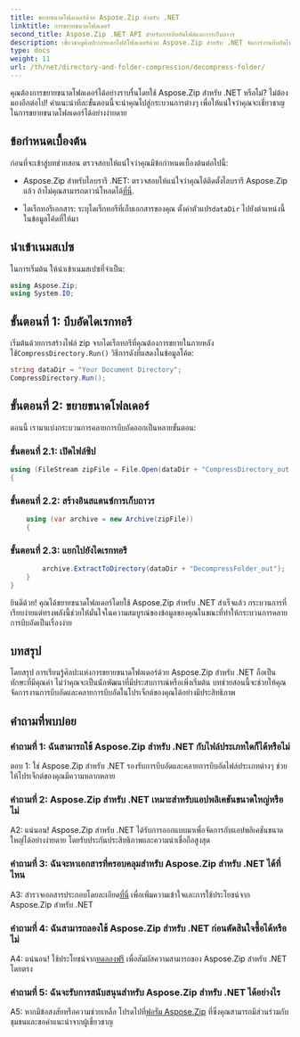 ```yaml
---
title: ขยายขนาดโฟลเดอร์ด้วย Aspose.Zip สำหรับ .NET
linktitle: การขยายขนาดโฟลเดอร์
second_title: Aspose.Zip .NET API สำหรับการบีบอัดไฟล์และการเก็บถาวร
description: เชี่ยวชาญศิลปะการแตกไฟล์โฟลเดอร์ด้วย Aspose.Zip สำหรับ .NET จัดการงานบีบอัดในโครงการของคุณได้อย่างง่ายดาย
type: docs
weight: 11
url: /th/net/directory-and-folder-compression/decompress-folder/
---
```

คุณต้องการขยายขนาดโฟลเดอร์ได้อย่างราบรื่นโดยใช้ Aspose.Zip สำหรับ .NET หรือไม่? ไม่ต้องมองอีกต่อไป! คำแนะนำทีละขั้นตอนนี้จะนำคุณไปสู่กระบวนการต่างๆ เพื่อให้แน่ใจว่าคุณจะเชี่ยวชาญในการขยายขนาดโฟลเดอร์ได้อย่างง่ายดาย

## ข้อกำหนดเบื้องต้น

ก่อนที่จะเข้าสู่บทช่วยสอน ตรวจสอบให้แน่ใจว่าคุณมีข้อกำหนดเบื้องต้นต่อไปนี้:

-  Aspose.Zip สำหรับไลบรารี .NET: ตรวจสอบให้แน่ใจว่าคุณได้ติดตั้งไลบรารี Aspose.Zip แล้ว ถ้าไม่คุณสามารถดาวน์โหลดได้[ที่นี่](https://releases.aspose.com/zip/net/).

-  ไดเร็กทอรีเอกสาร: ระบุไดเร็กทอรีที่เก็บเอกสารของคุณ ตั้งค่าตัวแปร`dataDir` ไปยังตำแหน่งนี้ในข้อมูลโค้ดที่ให้มา

## นำเข้าเนมสเปซ

ในการเริ่มต้น ให้นำเข้าเนมสเปซที่จำเป็น:

```csharp
using Aspose.Zip;
using System.IO;
```

## ขั้นตอนที่ 1: บีบอัดไดเรกทอรี

 เริ่มต้นด้วยการสร้างไฟล์ zip จากไดเร็กทอรีที่คุณต้องการขยายในภายหลัง ใช้`CompressDirectory.Run()` วิธีการดังที่แสดงในข้อมูลโค้ด:

```csharp
string dataDir = "Your Document Directory";
CompressDirectory.Run();
```

## ขั้นตอนที่ 2: ขยายขนาดโฟลเดอร์

ตอนนี้ เรามาแบ่งกระบวนการคลายการบีบอัดออกเป็นหลายขั้นตอน:

### ขั้นตอนที่ 2.1: เปิดไฟล์ซิป

```csharp
using (FileStream zipFile = File.Open(dataDir + "CompressDirectory_out.zip", FileMode.Open))
{
```

### ขั้นตอนที่ 2.2: สร้างอินสแตนซ์การเก็บถาวร

```csharp
	using (var archive = new Archive(zipFile))
	{
```

### ขั้นตอนที่ 2.3: แยกไปยังไดเรกทอรี

```csharp
		archive.ExtractToDirectory(dataDir + "DecompressFolder_out");
	}
}
```

ยินดีด้วย! คุณได้ขยายขนาดโฟลเดอร์โดยใช้ Aspose.Zip สำหรับ .NET สำเร็จแล้ว กระบวนการที่เรียบง่ายแต่ทรงพลังนี้ช่วยให้มั่นใจในความสมบูรณ์ของข้อมูลของคุณในขณะที่ทำให้กระบวนการคลายการบีบอัดเป็นเรื่องง่าย

## บทสรุป

โดยสรุป การเรียนรู้ศิลปะแห่งการขยายขนาดโฟลเดอร์ด้วย Aspose.Zip สำหรับ .NET ถือเป็นทักษะที่มีคุณค่า ไม่ว่าคุณจะเป็นนักพัฒนาที่มีประสบการณ์หรือเพิ่งเริ่มต้น บทช่วยสอนนี้จะช่วยให้คุณจัดการงานการบีบอัดและคลายการบีบอัดในโปรเจ็กต์ของคุณได้อย่างมีประสิทธิภาพ

## คำถามที่พบบ่อย

### คำถามที่ 1: ฉันสามารถใช้ Aspose.Zip สำหรับ .NET กับไฟล์ประเภทใดก็ได้หรือไม่

ตอบ 1: ใช่ Aspose.Zip สำหรับ .NET รองรับการบีบอัดและคลายการบีบอัดไฟล์ประเภทต่างๆ ช่วยให้โปรเจ็กต์ของคุณมีความหลากหลาย

### คำถามที่ 2: Aspose.Zip สำหรับ .NET เหมาะสำหรับแอปพลิเคชันขนาดใหญ่หรือไม่

A2: แน่นอน! Aspose.Zip สำหรับ .NET ได้รับการออกแบบมาเพื่อจัดการกับแอปพลิเคชันขนาดใหญ่ได้อย่างง่ายดาย โดยรับประกันประสิทธิภาพและความน่าเชื่อถือสูงสุด

### คำถามที่ 3: ฉันจะหาเอกสารที่ครอบคลุมสำหรับ Aspose.Zip สำหรับ .NET ได้ที่ไหน

 A3: สำรวจเอกสารประกอบโดยละเอียด[ที่นี่](https://reference.aspose.com/zip/net/) เพื่อเพิ่มความเข้าใจและการใช้ประโยชน์จาก Aspose.Zip สำหรับ .NET

### คำถามที่ 4: ฉันสามารถลองใช้ Aspose.Zip สำหรับ .NET ก่อนตัดสินใจซื้อได้หรือไม่

 A4: แน่นอน! ใช้ประโยชน์จาก[ทดลองฟรี](https://releases.aspose.com/) เพื่อสัมผัสความสามารถของ Aspose.Zip สำหรับ .NET โดยตรง

### คำถามที่ 5: ฉันจะรับการสนับสนุนสำหรับ Aspose.Zip สำหรับ .NET ได้อย่างไร

 A5: หากมีข้อสงสัยหรือความช่วยเหลือ โปรดไปที่[ฟอรั่ม Aspose.Zip](https://forum.aspose.com/c/zip/37) ที่ซึ่งคุณสามารถมีส่วนร่วมกับชุมชนและขอคำแนะนำจากผู้เชี่ยวชาญ